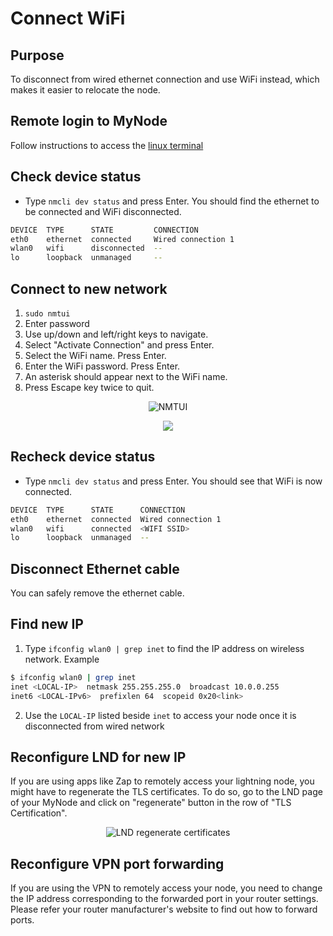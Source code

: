 # Connect WiFi

## Purpose

To disconnect from wired ethernet connection and use WiFi instead, which makes it easier to relocate the node.

## Remote login to MyNode

Follow instructions to access the [linux terminal](/advanced/linux-terminal.html)

## Check device status

- Type `nmcli dev status` and press Enter. You should find the ethernet to be connected and WiFi disconnected.
```bash
DEVICE  TYPE      STATE         CONNECTION         
eth0    ethernet  connected     Wired connection 1 
wlan0   wifi      disconnected  --                 
lo      loopback  unmanaged     -- 
```

## Connect to new network

1. `sudo nmtui`
2. Enter password
3. Use up/down and left/right keys to navigate.
4. Select "Activate Connection" and press Enter.
5. Select the WiFi name. Press Enter.
6. Enter the WiFi password. Press Enter.
7. An asterisk should appear next to the WiFi name.
8. Press Escape key twice to quit.

<center>

![NMTUI](/images/wifi/wifi-1.png)

</center>


<center>
        <figure>
                <img src="/images/wifi/wifi-2.png" class="app-screenshot"/> 
        </figure>
</center>

## Recheck device status
- Type `nmcli dev status` and press Enter. You should see that WiFi is now connected.
```bash
DEVICE  TYPE      STATE      CONNECTION         
eth0    ethernet  connected  Wired connection 1 
wlan0   wifi      connected  <WIFI SSID>          
lo      loopback  unmanaged  --

```

## Disconnect Ethernet cable

You can safely remove the ethernet cable.

## Find new IP

1. Type `ifconfig wlan0 | grep inet` to find the IP address on wireless network. Example

```bash
$ ifconfig wlan0 | grep inet
inet <LOCAL-IP>  netmask 255.255.255.0  broadcast 10.0.0.255
inet6 <LOCAL-IPv6>  prefixlen 64  scopeid 0x20<link>
```

2. Use the `LOCAL-IP` listed beside `inet` to access your node once it is disconnected from wired network

## Reconfigure LND for new IP

If you are using apps like Zap to remotely access your lightning node, you might have to regenerate the TLS certificates. To do so, go to the LND page of your MyNode and click on "regenerate" button in the row of "TLS Certification".

<center>

![LND regenerate certificates](/images/wifi/wifi-3.png)

</center>

## Reconfigure VPN port forwarding

If you are using the VPN to remotely access your node, you need to change the IP address corresponding to the forwarded port in your router settings. Please refer your router manufacturer's website to find out how to forward ports.
